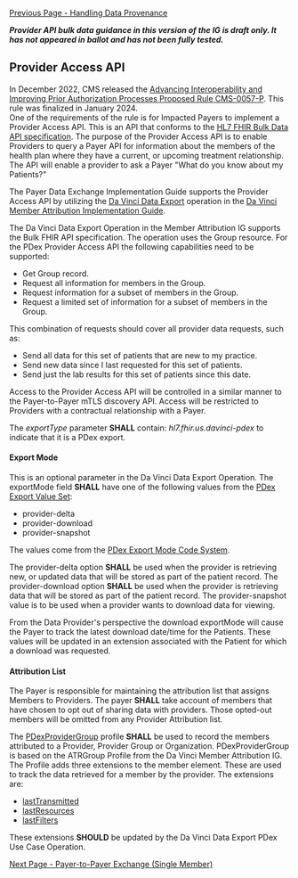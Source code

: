 [Previous Page - Handling Data Provenance](handlingdataprovenance.html)

<div class="stu-note">

<b><i>Provider API bulk data guidance in this version of the IG is draft only. It has not appeared in ballot and has not been fully tested.</i></b>
</div>

## Provider Access API

In December 2022, CMS released the [Advancing Interoperability and Improving Prior Authorization Processes Proposed Rule CMS-0057-P](https://www.cms.gov/newsroom/fact-sheets/advancing-interoperability-and-improving-prior-authorization-processes-proposed-rule-cms-0057-p-fact). This rule was finalized in January 2024.  
One of the requirements of the rule is for Impacted Payers to implement a Provider Access API. This is an API that conforms to the [HL7 FHIR Bulk Data API specification](https://hl7.org/fhir/uv/bulkdata/). 
The purpose of the Provider Access API is to enable Providers to query a Payer API for information about the 
members of the health plan where they have a current, or upcoming treatment relationship. 
The API will enable a provider to ask a Payer "What do you know about my Patients?"

The Payer Data Exchange Implementation Guide supports the Provider Access API by 
utilizing the [Da Vinci Data Export](http://hl7.org/fhir/us/davinci-atr/2023Jan/OperationDefinition-davinci-data-export.html) operation in the [Da Vinci Member Attribution Implementation Guide](http://hl7.org/fhir/us/davinci-atr/2023Jan/index.html).

The Da Vinci Data Export Operation in the Member Attribution IG supports the Bulk FHIR API specification. 
The operation uses the Group resource. For the PDex Provider Access API the following capabilities 
need to be supported:

- Get Group record.
- Request all information for members in the Group.
- Request information for a subset of members in the Group.
- Request a limited set of information for a subset of members in the Group.

This combination of requests should cover all provider data requests, such as:

- Send all data for this set of patients that are new to my practice.
- Send new data since I last requested for this set of patients.
- Send just the lab results for this set of patients since this date.

Access to the Provider Access API will be controlled in a similar manner to the Payer-to-Payer mTLS discovery API. Access will be restricted to Providers with a contractual relationship with a Payer.

The _exportType_ parameter **SHALL** contain: _hl7.fhir.us.davinci-pdex_ 
to indicate that it is a PDex export.

#### Export Mode

This is an optional parameter in the Da Vinci Data Export Operation. 
The exportMode field **SHALL** have one of the following values from the [PDex Export Value Set](ValueSet-PDexExportModeVS.html):
- provider-delta
- provider-download
- provider-snapshot

The values come from the [PDex Export Mode Code System](CodeSystem-PdexExportModeCS.html).

The provider-delta option **SHALL** be used when the provider is retrieving new, or updated data that will be stored as part of the patient record.
The provider-download option **SHALL** be used when the provider is retrieving data that will be stored as part of the patient record.
The provider-snapshot value is to be used when a provider wants to download data for viewing.

From the Data Provider's perspective the download exportMode will cause the Payer to track the latest download date/time for the Patients. 
These values will be updated in an extension associated with the Patient for which a download was requested.

#### Attribution List

The Payer is responsible for maintaining the attribution list that assigns Members to Providers. The payer **SHALL** 
take account of members that have chosen to opt out of sharing data with providers. Those opted-out members will be 
omitted from any Provider Attribution list.

The [PDexProviderGroup](StructureDefinition-pdex-provider-group.html) profile **SHALL** be used to record the 
members attributed to a Provider, Provider Group or Organization. PDexProviderGroup is based on the ATRGroup Profile 
from the Da Vinci Member Attribution IG. The Profile adds three extensions to the member element. These are used to
track the data retrieved for a member by the provider. The extensions are:

- [lastTransmitted](StructureDefinition-base-ext-last-transmission.html)
- [lastResources](StructureDefinition-base-ext-last-types.html)
- [lastFilters](StructureDefinition-base-ext-last-typefilter.html)

These extensions **SHOULD** be updated by the Da Vinci Data Export PDex Use Case Operation.


[Next Page - Payer-to-Payer Exchange (Single Member)](payertopayerexchange.html)
